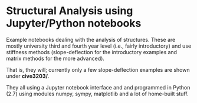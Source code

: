 # Structural Analysis using Jupyter/Python notebooks

Example notebooks dealing with the analysis of structures. 
These are mostly university third and fourth year level (i.e., fairly introductory)
and use stiffness methods (slope-deflection for the introductory
examples and matrix methods for the more advanced).

That is, they will; currently only a few slope-deflection examples are shown
under **cive3203/**.

They all using a Jupyter notebook interface and and programmed in Python (2.7)  using modules numpy,
sympy, matplotlib and a lot of home-built stuff.

